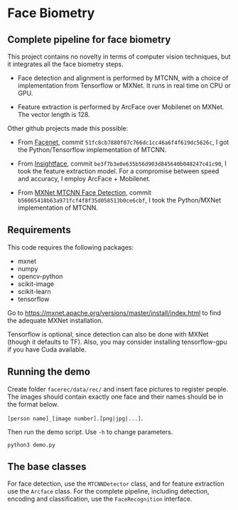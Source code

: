 # Face Biometry
## Complete pipeline for face biometry

This project contains no novelty in terms of computer vision techniques, but it integrates all the face biometry steps.

- Face detection and alignment is performed by MTCNN, with a choice of implementation from Tensorflow or MXNet. It runs in real time on CPU or GPU.

- Feature extraction is performed by ArcFace over Mobilenet on MXNet. The vector length is 128.


Other github projects made this possible:

- From [Facenet](https://github.com/davidsandberg/facenet), commit `51fc8cb7880f07c766dc1cc46a6f4f619dc5626c`, I got the Python/Tensorflow implementation of MTCNN.

- From [Insightface](https://github.com/deepinsight/insightface/), commit `be3f7b3e0e635b56d903d845640b048247c41c90`, I took the feature extraction model. For a compromise between speed and accuracy, I employ ArcFace + Mobilenet.

- From [MXNet MTCNN Face Detection](https://github.com/YYuanAnyVision/mxnet_mtcnn_face_detection/), commit `b56065418b63a971fcf4f8f35d058513b0ce6cbf`, I took the Python/MXNet implementation of MTCNN.


## Requirements

This code requires the following packages:

- mxnet
- numpy
- opencv-python
- scikit-image
- scikit-learn
- tensorflow

Go to https://mxnet.apache.org/versions/master/install/index.html to find the adequate MXNet installation.

Tensorflow is optional, since detection can also be done with MXNet (though it defaults to TF). Also, you may consider installing tensorflow-gpu if you have Cuda available.

## Running the demo

Create folder `facerec/data/rec/` and insert face pictures to register people. The images should contain exactly one face and their names should be in the format below.

`[person name]_[image number].[png|jpg|...]`.

Then run the demo script. Use `-h` to change parameters.

`python3 demo.py`


## The base classes

For face detection, use the `MTCNNDetector` class, and for feature extraction use the `Arcface` class. For the complete pipeline, including detection, encoding and classification, use the `FaceRecognition` interface.



